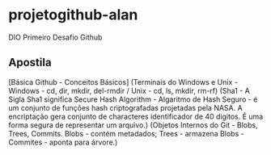 # projetogithub-alan
DIO Primeiro Desafio Github

## Apostila
[Básica Github - Conceitos Básicos] (Terminais do Windows e Unix - Windows - cd, dir, mkdir, del-rmdir / Unix - cd, ls, mkdir, rm-rf) (Sha1 - A Sigla Sha1 significa Secure Hash Algorithm - Algaritmo de Hash Seguro - é um conjunto de funções hash criptografadas projetadas pela NASA. A encriptação gera conjunto de characteres identificador de 40 digitos. É uma forma segura de representar um arquivo.) (Objetos Internos do Git - Blobs, Trees, Commits. Blobs - contém metadados; Trees - armazena Blobs - Commites - aponta para árvore.)
